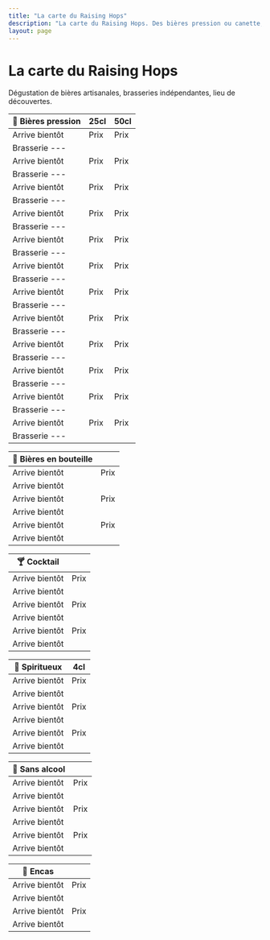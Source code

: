 ```yaml
---
title: "La carte du Raising Hops"
description: "La carte du Raising Hops. Des bières pression ou canette, des cocktails, des softs et des encas."
layout: page
---
```


# La carte du Raising Hops
Dégustation de bières artisanales, brasseries indépendantes, lieu de découvertes.

|🍺 Bières pression|25cl|50cl|
|---|---|---|
|Arrive bientôt|Prix|Prix|
|Brasserie ---|   |   |
|Arrive bientôt|Prix|Prix|
|Brasserie ---|   |   |
|Arrive bientôt|Prix|Prix|
|Brasserie ---|   |   |
|Arrive bientôt|Prix|Prix|
|Brasserie ---|   |   |
|Arrive bientôt|Prix|Prix|
|Brasserie ---|   |   |
|Arrive bientôt|Prix|Prix|
|Brasserie ---|   |   |
|Arrive bientôt|Prix|Prix|
|Brasserie ---|   |   |
|Arrive bientôt|Prix|Prix|
|Brasserie ---|   |   |
|Arrive bientôt|Prix|Prix|
|Brasserie ---|   |   |
|Arrive bientôt|Prix|Prix|
|Brasserie ---|   |   |
|Arrive bientôt|Prix|Prix|
|Brasserie ---|   |   |
|Arrive bientôt|Prix|Prix|
|Brasserie ---|   |   |

|🍻 Bières en bouteille|    |
|---|---|
|Arrive bientôt|Prix|
|Arrive bientôt||
|Arrive bientôt|Prix|
|Arrive bientôt||
|Arrive bientôt|Prix|
|Arrive bientôt||

|🍸 Cocktail|    |
|---|---|
|Arrive bientôt|Prix|
|Arrive bientôt||
|Arrive bientôt|Prix|
|Arrive bientôt||
|Arrive bientôt|Prix|
|Arrive bientôt||

|🥃 Spiritueux|4cl|
|---|---|
|Arrive bientôt|Prix|
|Arrive bientôt||
|Arrive bientôt|Prix|
|Arrive bientôt||
|Arrive bientôt|Prix|
|Arrive bientôt||

|🧃 Sans alcool|    |
|---|---|
|Arrive bientôt|Prix|
|Arrive bientôt||
|Arrive bientôt|Prix|
|Arrive bientôt||
|Arrive bientôt|Prix|
|Arrive bientôt||

|🥑 Encas|    |
|---|---|
|Arrive bientôt|Prix|
|Arrive bientôt||
|Arrive bientôt|Prix|
|Arrive bientôt||